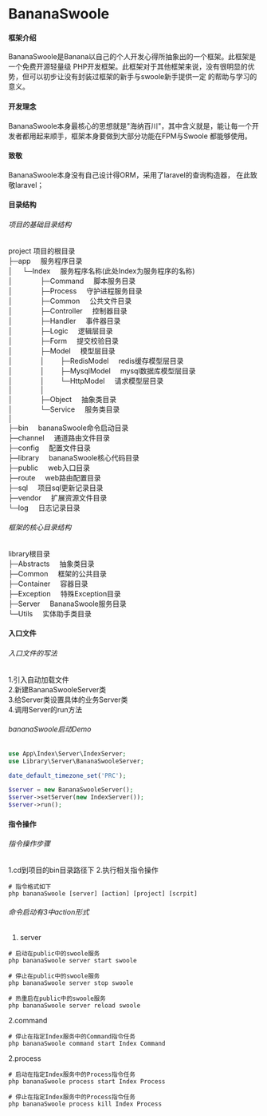 #  BananaSwoole

#### 框架介绍
BananaSwoole是Banana以自己的个人开发心得所抽象出的一个框架。此框架是一个免费开源轻量级
PHP开发框架。此框架对于其他框架来说，没有很明显的优势，但可以初步让没有封装过框架的新手与swoole新手提供一定
的帮助与学习的意义。<br>

#### 开发理念
BananaSwoole本身最核心的思想就是"海纳百川"，其中含义就是，能让每一个开发者都用起来顺手，框架本身要做到大部分功能在FPM与Swoole
都能够使用。

####  致敬 
BananaSwoole本身没有自己设计得ORM，采用了laravel的查询构造器，
在此致敬laravel；

#### 目录结构

###### 项目的基础目录结构<br>
project  项目的根目录<br>
├─app&nbsp;&nbsp;&nbsp;&nbsp;&nbsp;服务程序目录<br>
│&nbsp;&nbsp;&nbsp;&nbsp;&nbsp;└─Index&nbsp;&nbsp;&nbsp;&nbsp;&nbsp;服务程序名称(此处Index为服务程序的名称)<br>
│&nbsp;&nbsp;&nbsp;&nbsp;&nbsp;&nbsp;&nbsp;&nbsp;&nbsp;&nbsp;&nbsp;&nbsp;&nbsp;&nbsp;├─Command&nbsp;&nbsp;&nbsp;&nbsp;&nbsp;脚本服务目录<br>
│&nbsp;&nbsp;&nbsp;&nbsp;&nbsp;&nbsp;&nbsp;&nbsp;&nbsp;&nbsp;&nbsp;&nbsp;&nbsp;&nbsp;├─Process&nbsp;&nbsp;&nbsp;&nbsp;&nbsp;守护进程服务目录<br>
│&nbsp;&nbsp;&nbsp;&nbsp;&nbsp;&nbsp;&nbsp;&nbsp;&nbsp;&nbsp;&nbsp;&nbsp;&nbsp;&nbsp;├─Common&nbsp;&nbsp;&nbsp;&nbsp;&nbsp;公共文件目录<br>
│&nbsp;&nbsp;&nbsp;&nbsp;&nbsp;&nbsp;&nbsp;&nbsp;&nbsp;&nbsp;&nbsp;&nbsp;&nbsp;&nbsp;├─Controller&nbsp;&nbsp;&nbsp;&nbsp;&nbsp;控制器目录<br>
│&nbsp;&nbsp;&nbsp;&nbsp;&nbsp;&nbsp;&nbsp;&nbsp;&nbsp;&nbsp;&nbsp;&nbsp;&nbsp;&nbsp;├─Handler&nbsp;&nbsp;&nbsp;&nbsp;&nbsp;事件器目录<br>
│&nbsp;&nbsp;&nbsp;&nbsp;&nbsp;&nbsp;&nbsp;&nbsp;&nbsp;&nbsp;&nbsp;&nbsp;&nbsp;&nbsp;├─Logic&nbsp;&nbsp;&nbsp;&nbsp;&nbsp;逻辑层目录<br>
│&nbsp;&nbsp;&nbsp;&nbsp;&nbsp;&nbsp;&nbsp;&nbsp;&nbsp;&nbsp;&nbsp;&nbsp;&nbsp;&nbsp;├─Form&nbsp;&nbsp;&nbsp;&nbsp;&nbsp;提交校验目录<br>
│&nbsp;&nbsp;&nbsp;&nbsp;&nbsp;&nbsp;&nbsp;&nbsp;&nbsp;&nbsp;&nbsp;&nbsp;&nbsp;&nbsp;├─Model&nbsp;&nbsp;&nbsp;&nbsp;&nbsp;模型层目录<br>
│&nbsp;&nbsp;&nbsp;&nbsp;&nbsp;&nbsp;&nbsp;&nbsp;&nbsp;&nbsp;&nbsp;&nbsp;&nbsp;&nbsp;│&nbsp;&nbsp;&nbsp;&nbsp;&nbsp;&nbsp;&nbsp;&nbsp;├─RedisModel&nbsp;&nbsp;&nbsp;&nbsp;&nbsp;redis缓存模型层目录<br>
│&nbsp;&nbsp;&nbsp;&nbsp;&nbsp;&nbsp;&nbsp;&nbsp;&nbsp;&nbsp;&nbsp;&nbsp;&nbsp;&nbsp;│&nbsp;&nbsp;&nbsp;&nbsp;&nbsp;&nbsp;&nbsp;&nbsp;├─MysqlModel&nbsp;&nbsp;&nbsp;&nbsp;&nbsp;mysql数据库模型层目录<br>
│&nbsp;&nbsp;&nbsp;&nbsp;&nbsp;&nbsp;&nbsp;&nbsp;&nbsp;&nbsp;&nbsp;&nbsp;&nbsp;&nbsp;│&nbsp;&nbsp;&nbsp;&nbsp;&nbsp;&nbsp;&nbsp;&nbsp;└─HttpModel&nbsp;&nbsp;&nbsp;&nbsp;&nbsp;请求模型层目录<br>
│&nbsp;&nbsp;&nbsp;&nbsp;&nbsp;&nbsp;&nbsp;&nbsp;&nbsp;&nbsp;&nbsp;&nbsp;&nbsp;&nbsp;│<br>
│&nbsp;&nbsp;&nbsp;&nbsp;&nbsp;&nbsp;&nbsp;&nbsp;&nbsp;&nbsp;&nbsp;&nbsp;&nbsp;&nbsp;├─Object&nbsp;&nbsp;&nbsp;&nbsp;&nbsp;抽象类目录<br>
│&nbsp;&nbsp;&nbsp;&nbsp;&nbsp;&nbsp;&nbsp;&nbsp;&nbsp;&nbsp;&nbsp;&nbsp;&nbsp;&nbsp;└─Service&nbsp;&nbsp;&nbsp;&nbsp;&nbsp;服务类目录<br>
│<br>
├─bin&nbsp;&nbsp;&nbsp;&nbsp;&nbsp;bananaSwoole命令启动目录<br>
├─channel&nbsp;&nbsp;&nbsp;&nbsp;&nbsp;通道路由文件目录<br>
├─config&nbsp;&nbsp;&nbsp;&nbsp;&nbsp;配置文件目录<br>
├─library&nbsp;&nbsp;&nbsp;&nbsp;&nbsp;bananaSwoole核心代码目录<br>
├─public&nbsp;&nbsp;&nbsp;&nbsp;&nbsp;web入口目录<br>
├─route&nbsp;&nbsp;&nbsp;&nbsp;&nbsp;web路由配置目录<br>
├─sql&nbsp;&nbsp;&nbsp;&nbsp;&nbsp;项目sql更新记录目录<br>
├─vendor&nbsp;&nbsp;&nbsp;&nbsp;&nbsp;扩展资源文件目录<br>
└─log&nbsp;&nbsp;&nbsp;&nbsp;&nbsp;日志记录目录<br>

###### 框架的核心目录结构<br>

library根目录<br>
├─Abstracts&nbsp;&nbsp;&nbsp;&nbsp;&nbsp;抽象类目录<br>
├─Common&nbsp;&nbsp;&nbsp;&nbsp;&nbsp;框架的公共目录<br>
├─Container&nbsp;&nbsp;&nbsp;&nbsp;&nbsp;容器目录<br>
├─Exception&nbsp;&nbsp;&nbsp;&nbsp;&nbsp;特殊Exception目录<br>
├─Server&nbsp;&nbsp;&nbsp;&nbsp;&nbsp;BananaSwoole服务目录<br>
└─Utils&nbsp;&nbsp;&nbsp;&nbsp;&nbsp;实体助手类目录<br>

#### 入口文件

###### 入口文件的写法
1.引入自动加载文件<br>
2.新建BananaSwooleServer类<br>
3.给Server类设置具体的业务Server类<br>
4.调用Server的run方法<br>

###### bananaSwoole启动Demo
```php
use App\Index\Server\IndexServer;
use Library\Server\BananaSwooleServer;

date_default_timezone_set('PRC');

$server = new BananaSwooleServer();
$server->setServer(new IndexServer());
$server->run();

```

#### 指令操作

###### 指令操作步骤
1.cd到项目的bin目录路径下
2.执行相关指令操作
```shell script
# 指令格式如下
php bananaSwoole [server] [action] [project] [scrpit]
```

###### 命令启动有3中action形式

1. server
```shell script
# 启动在public中的swoole服务
php bananaSwoole server start swoole

# 停止在public中的swoole服务
php bananaSwoole server stop swoole

# 热重启在public中的swoole服务
php bananaSwoole server reload swoole
```
2.command
```shell script
# 停止在指定Index服务中的Command指令任务
php bananaSwoole command start Index Command
```

2.process
```shell script
# 启动在指定Index服务中的Process指令任务
php bananaSwoole process start Index Process

# 停止在指定Index服务中的Process指令任务
php bananaSwoole process kill Index Process
```
